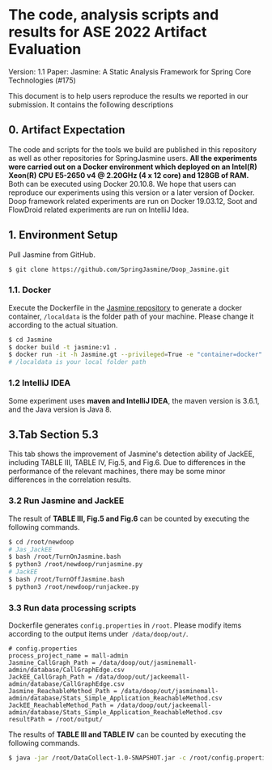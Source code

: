 # The code, analysis scripts and results for ASE 2022 Artifact Evaluation

Version: 1.1
Paper: Jasmine: A Static Analysis Framework for Spring Core Technologies (#175)

This document is to help users reproduce the results we reported in our submission. It contains the following descriptions

## 0. Artifact Expectation

The code and scripts for the tools we build are published in this repository as well as other repositories for SpringJasmine users. **All the experiments were carried out on a Docker environment which deployed on an Intel(R) Xeon(R) CPU E5-2650 v4 @ 2.20GHz (4 x 12 core) and 128GB of RAM.** Both can be executed using Docker 20.10.8. We hope that users can reproduce our experiments using this version or a later version of Docker. Doop framework related experiments are run on Docker 19.03.12, Soot and FlowDroid related experiments are run on IntelliJ Idea.

## 1. Environment Setup

Pull Jasmine from GitHub.

```sh
$ git clone https://github.com/SpringJasmine/Doop_Jasmine.git
```

### 1.1. Docker

Execute the Dockerfile in the [Jasmine repository](https://github.com/SpringJasmine/Jasmine) to generate a docker container, ```/localdata``` is the folder path of your machine. Please change it according to the actual situation.

```sh
$ cd Jasmine
$ docker build -t jasmine:v1 .
$ docker run -it -h Jasmine.gt --privileged=True -e "container=docker" -v /localdata:/data --net=host --name="Jasmine" jasmine:v1 bash
# /localdata is your local folder path
```

### 1.2 IntelliJ IDEA

Some experiment uses **maven and IntelliJ IDEA**, the maven version is 3.6.1, and the Java version is Java 8.

## 3.Tab Section 5.3

This tab shows the improvement of Jasmine's detection ability of JackEE, including TABLE III, TABLE IV, Fig.5, and Fig.6. Due to differences in the performance of the relevant machines, there may be some minor differences in the correlation results.

### 3.2 Run Jasmine and JackEE

The result of **TABLE III, Fig.5 and Fig.6** can be counted by executing the following commands.

```sh
$ cd /root/newdoop
# Jas_JackEE
$ bash /root/TurnOnJasmine.bash
$ python3 /root/newdoop/runjasmine.py
# JackEE
$ bash /root/TurnOffJasmine.bash
$ python3 /root/newdoop/runjackee.py
```

### 3.3 Run data processing scripts

Dockerfile generates ```config.properties``` in ```/root```. Please modify items according to the output items under``` /data/doop/out/```.

```properties
# config.properties
process_project_name = mall-admin
Jasmine_CallGraph_Path = /data/doop/out/jasminemall-admin/database/CallGraphEdge.csv
JackEE_CallGraph_Path = /data/doop/out/jackeemall-admin/database/CallGraphEdge.csv
Jasmine_ReachableMethod_Path = /data/doop/out/jasminemall-admin/database/Stats_Simple_Application_ReachableMethod.csv
JackEE_ReachableMethod_Path = /data/doop/out/jackeemall-admin/database/Stats_Simple_Application_ReachableMethod.csv
resultPath = /root/output/
```



The results of **TABLE III and TABLE IV** can be counted by executing the following commands.

```sh
$ java -jar /root/DataCollect-1.0-SNAPSHOT.jar -c /root/config.properties
```
